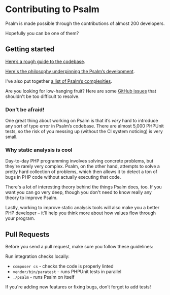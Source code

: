 # Contributing to Psalm

Psalm is made possible through the contributions of almost 200 developers.

Hopefully you can be one of them?

## Getting started

[Here’s a rough guide to the codebase](how_psalm_works.md).

[Here's the philosophy underpinning the Psalm’s development](philosophy.md).

I've also put together [a list of Psalm’s complexities](what_makes_psalm_complicated.md).

Are you looking for low-hanging fruit? Here are some [GitHub issues](https://github.com/vimeo/psalm/issues?q=is%3Aissue+is%3Aopen+label%3A%22easy+problems%22) that shouldn't be too difficult to resolve.

### Don’t be afraid!

One great thing about working on Psalm is that it’s _very_ hard to introduce any sort of type error in Psalm’s codebase. There are almost 5,000 PHPUnit tests, so the risk of you messing up (without the CI system noticing) is very small.

### Why static analysis is cool

Day-to-day PHP programming involves solving concrete problems, but they're rarely very complex. Psalm, on the other hand, attempts to solve a pretty hard collection of problems, which then allows it to detect a ton of bugs in PHP code without actually executing that code.

There's a lot of interesting theory behind the things Psalm does, too. If you want you can go very deep, though you don't need to know really any theory to improve Psalm.

Lastly, working to improve static analysis tools will also make you a better PHP developer – it'll help you think more about how values flow through your program.

## Pull Requests

Before you send a pull request, make sure you follow these guidelines:

Run integration checks locally:

- `composer cs` - checks the code is properly linted
- `vendor/bin/paratest` - runs PHPUnit tests in parallel
- `./psalm` - runs Psalm on itself

If you're adding new features or fixing bugs, don’t forget to add tests!
